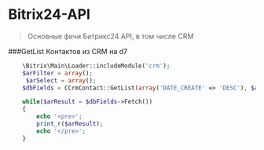 # Bitrix24-API
> Основные фичи Битрикс24 API, в том числе CRM

###GetList Контактов из CRM на d7

```php
	\Bitrix\Main\Loader::includeModule('crm');
	$arFilter = array();
	 $arSelect = array();
	$dbFields = CCrmContact::GetList(array('DATE_CREATE' => 'DESC'), $arFilter, $arSelect, false);

	while($arResult = $dbFields->Fetch()) 
	{ 
		echo '<pre>';
		print_r($arResult); 
		echo '</pre>';
	}
```
